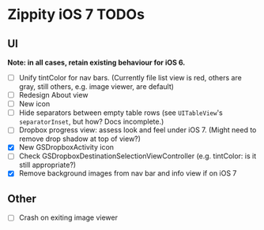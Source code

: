 # Zippity iOS 7 TODOs

## UI

**Note: in all cases, retain existing behaviour for iOS 6.**

- [ ] Unify tintColor for nav bars. (Currently file list view is red, others are gray, still others, e.g. image viewer, are default)
- [ ] Redesign About view
- [ ] New icon
- [ ] Hide separators between empty table rows (see `UITableView`'s `separatorInset`, but how? Docs incomplete.)
- [ ] Dropbox progress view: assess look and feel under iOS 7. (Might need to remove drop shadow at top of view?)
- [x] New GSDropboxActivity icon
- [ ] Check GSDropboxDestinationSelectionViewController (e.g. tintColor: is it still appropriate?)
- [x] Remove background images from nav bar and info view if on iOS 7

## Other

- [ ] Crash on exiting image viewer
